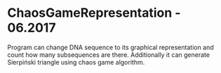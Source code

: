 # ChaosGameRepresentation  -  06.2017

Program can change DNA sequence to its graphical representation and count how many subsequences are there.
Additionally it can generate Sierpiński triangle using chaos game algorithm. 
